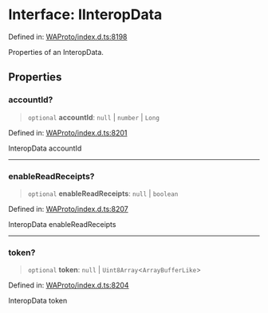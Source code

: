 # Interface: IInteropData

Defined in: [WAProto/index.d.ts:8198](https://github.com/Fokusdotid/Baileys/blob/db1d3e5f41e9eede5877460f9adbb0224021575c/WAProto/index.d.ts#L8198)

Properties of an InteropData.

## Properties

### accountId?

> `optional` **accountId**: `null` \| `number` \| `Long`

Defined in: [WAProto/index.d.ts:8201](https://github.com/Fokusdotid/Baileys/blob/db1d3e5f41e9eede5877460f9adbb0224021575c/WAProto/index.d.ts#L8201)

InteropData accountId

***

### enableReadReceipts?

> `optional` **enableReadReceipts**: `null` \| `boolean`

Defined in: [WAProto/index.d.ts:8207](https://github.com/Fokusdotid/Baileys/blob/db1d3e5f41e9eede5877460f9adbb0224021575c/WAProto/index.d.ts#L8207)

InteropData enableReadReceipts

***

### token?

> `optional` **token**: `null` \| `Uint8Array`\<`ArrayBufferLike`\>

Defined in: [WAProto/index.d.ts:8204](https://github.com/Fokusdotid/Baileys/blob/db1d3e5f41e9eede5877460f9adbb0224021575c/WAProto/index.d.ts#L8204)

InteropData token
